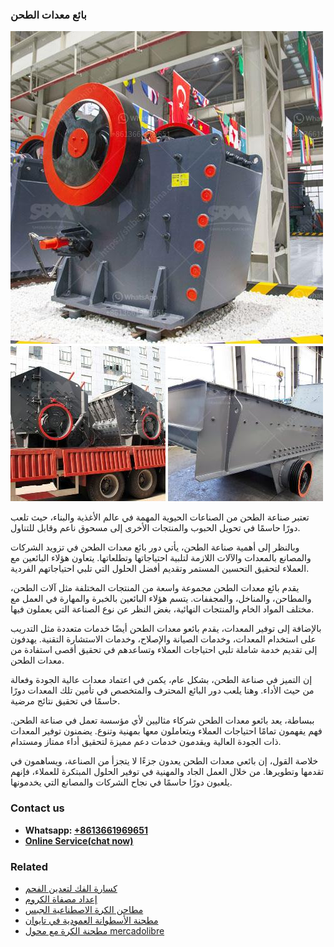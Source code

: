 <h3>بائع معدات الطحن</h3><img src='1701850581.jpg' alt=''><p>تعتبر صناعة الطحن من الصناعات الحيوية المهمة في عالم الأغذية والبناء، حيث تلعب دورًا حاسمًا في تحويل الحبوب والمنتجات الأخرى إلى مسحوق ناعم وقابل للتناول.</p><p>وبالنظر إلى أهمية صناعة الطحن، يأتي دور بائع معدات الطحن في تزويد الشركات والمصانع بالمعدات والآلات اللازمة لتلبية احتياجاتها وتطلعاتها. يتعاون هؤلاء البائعين مع العملاء لتحقيق التحسين المستمر وتقديم أفضل الحلول التي تلبي احتياجاتهم الفردية.</p><p>يقدم بائع معدات الطحن مجموعة واسعة من المنتجات المختلفة مثل آلات الطحن، والمطاحن، والمناخل، والمجففات. يتسم هؤلاء البائعين بالخبرة والمهارة في العمل مع مختلف المواد الخام والمنتجات النهائية، بغض النظر عن نوع الصناعة التي يعملون فيها.</p><p>بالإضافة إلى توفير المعدات، يقدم بائعو معدات الطحن أيضًا خدمات متعددة مثل التدريب على استخدام المعدات، وخدمات الصيانة والإصلاح، وخدمات الاستشارة التقنية. يهدفون إلى تقديم خدمة شاملة تلبي احتياجات العملاء وتساعدهم في تحقيق أقصى استفادة من معدات الطحن.</p><p>إن التميز في صناعة الطحن، بشكل عام، يكمن في اعتماد معدات عالية الجودة وفعالة من حيث الأداء. وهنا يلعب دور البائع المحترف والمتخصص في تأمين تلك المعدات دورًا حاسمًا في تحقيق نتائج مرضية.</p><p>ببساطة، يعد بائعو معدات الطحن شركاء مثاليين لأي مؤسسة تعمل في صناعة الطحن. فهم يفهمون تمامًا احتياجات العملاء ويتعاملون معها بمهنية وتنوع. يضمنون توفير المعدات ذات الجودة العالية ويقدمون خدمات دعم مميزة لتحقيق أداء ممتاز ومستدام.</p><p>خلاصة القول، إن بائعي معدات الطحن يعدون جزءًا لا يتجزأ من الصناعة، ويساهمون في تقدمها وتطويرها. من خلال العمل الجاد والمهنية في توفير الحلول المبتكرة للعملاء، فإنهم يلعبون دورًا حاسمًا في نجاح الشركات والمصانع التي يخدمونها.</p><h3>Contact us</h3><ul><li><strong>Whatsapp:&nbsp;<a href="https://wa.me/8613661969651">+8613661969651</a></strong></li><li><a href="https://swt.shibang-china.com/?git&amp;zhl&amp;بائع معدات الطحن"><strong>Online Service(chat now)</strong></a></li></ul><h3>Related</h3><ul><li><a href='كسارة الفك لتعدين الفحم.md'>كسارة الفك لتعدين الفحم</a></li><li><a href='إعداد مصفاة الكروم.md'>إعداد مصفاة الكروم</a></li><li><a href='مطاحن الكرة الاصطناعية الجبس.md'>مطاحن الكرة الاصطناعية الجبس</a></li><li><a href='مطحنة الأسطوانة العمودية في تايوان.md'>مطحنة الأسطوانة العمودية في تايوان</a></li><li><a href='مطحنة الكرة مع محول mercadolibre.md'>مطحنة الكرة مع محول mercadolibre</a></li></ul>